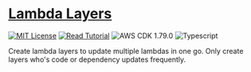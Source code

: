 # [Lambda Layers](https://apoorv.blog/posts/lambda-layers-with-cdk-for-nodejs.html)

[![MIT License](https://badgen.now.sh/badge/License/MIT/blue)](https://github.com/apoorvmote/cdk-examples/blob/master/License.md)
[![Read Tutorial](https://badgen.now.sh/badge/Read/Tutorial/purple)](https://apoorv.blog/posts/lambda-layers-with-cdk-for-nodejs.html)
![AWS CDK 1.79.0](https://badgen.net/badge/aws-cdk/1.79.0/yellow)
![Typescript](https://badgen.net/badge/icon/typescript?icon=typescript&label)

Create lambda layers to update multiple lambdas in one go. Only create layers who's code or dependency updates frequently.
